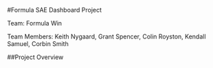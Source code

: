 #Formula SAE Dashboard Project

Team: Formula Win

Team Members: Keith Nygaard, Grant Spencer, Colin Royston, Kendall Samuel, Corbin Smith

##Project Overview